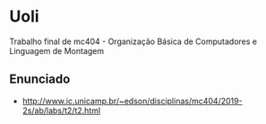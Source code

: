 # Uoli
Trabalho final de mc404 - Organização Básica de Computadores e Linguagem de Montagem 

## Enunciado
- http://www.ic.unicamp.br/~edson/disciplinas/mc404/2019-2s/ab/labs/t2/t2.html
